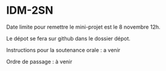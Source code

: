 # IDM-2SN

Date limite pour remettre le mini-projet est le 8 novembre 12h. 

Le dépot se fera sur github dans le dossier dépot. 

Instructions pour la soutenance orale : a venir

Ordre de passage : à venir 
